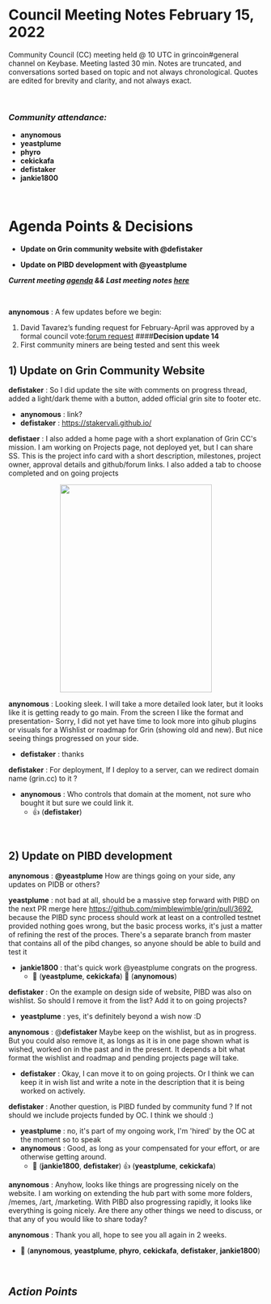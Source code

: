  # Council Meeting Notes February 15, 2022

 Community Council (CC) meeting held @ 10 UTC in grincoin#general channel on Keybase. Meeting lasted 30 min. Notes are truncated, and conversations sorted based on topic and not always chronological. Quotes are edited for brevity and clarity, and not always exact.

<br/>

### _Community attendance:_

* __anynomous__
* __yeastplume__
* __phyro__
* __cekickafa__
 * __defistaker__
* __jankie1800__ 

</br>

# Agenda Points & Decisions

* **Update on Grin community website with @defistaker**

* **Update on PIBD development with @yeastplume**

***Current meeting [agenda](https://github.com/grincc/agenda/issues/39) && Last meeting notes [here](https://github.com/grincc/agenda/blob/main/notes/01-02-2022-council-meeting-notes.md)***  


</br>


__anynomous__ : A few updates before we begin:
 1) David Tavarez’s funding request for February-April was approved by a formal council vote:[forum request](https://forum.grin.mw/t/request-for-funding-davidtavarez-feb-apr-2022/9518/15) ####__Decision update 14__
 2) First community miners are being tested and sent this week
 


## 1) Update on Grin Community Website

__defistaker__ : So I did update the site with comments on progress thread, added a light/dark theme with a button, added official grin site to footer etc.
 * __anynomous__ : link?
 * __defistaker__ : https://stakervali.github.io/
    
__defistaer__ : I also added a home page with a short explanation of Grin CC's mission. I am working on Projects page, not deployed yet, but I can share SS. This is the project info card with a short description, milestones, project owner, approval details and github/forum links. I also added a tab to choose completed and on going projects 
<p align="center">
  <img width="300" height="410" src="https://u.teknik.io/KR1av.png">
</p>
  
__anynomous__ : Looking sleek. I will take a more detailed look later, but it looks like it is getting ready to go main. From the screen I like the format and presentation- Sorry, I did not yet have time to look more into gihub plugins or visuals for a Wishlist or roadmap for Grin (showing old and new). But nice seeing things progressed on your side.
 * __defistaker__ : thanks
    
__defistaker__ : For deployment, If I deploy to a server, can we redirect domain name (grin.cc) to it ?
 * __anynomous__ : Who controls that domain at the moment, not sure who bought it but sure we could link it. 
   * :+1: (__defistaker__)
 
    
</br>

## 2) Update on PIBD development

__anynomous__ : __@yeastplume__ How are things going on your side, any updates on PIDB or others?

__yeastplume__ : not bad at all, should be a massive step forward with PIBD on the next PR merge here https://github.com/mimblewimble/grin/pull/3692, because the PIBD sync process should work at least on a controlled testnet provided nothing goes wrong, but the basic process works, it's just a matter of refining the rest of the proces. There's a separate branch from master that contains all of the pibd changes, so anyone should be able to build and test it
 * __jankie1800__ : that's quick work @yeastplume congrats on the progress.
    * :tada: (__yeastplume__, __cekickafa__) :rocket: (__anynomous__)
    
__defistaker__ : On the example on design side of website, PIBD was also on wishlist. So should I remove it from the list? Add it to on going projects?
 * __yeastplume__ : yes, it's definitely beyond a wish now :D 
    
__anynomous__ : @__defistaker__ Maybe keep on the wishlist, but as in progress. But you could also remove it, as longs as it is in one page shown what is wished, worked on in the past and in the present. It depends a bit what format the wishlist and roadmap and pending projects page will take.
 * __defistaker__ : Okay, I can move it to on going projects. Or I think we can keep it in wish list and write a note in the description that it is being worked on actively.
    
__defistaker__ : Another question, is PIBD funded by community fund ? If not should we include projects funded by OC. I think we should :)
 * __yeastplume__ : no, it's part of my ongoing work, I'm 'hired' by the OC at the moment so to speak
 * __anynomous__ : Good, as long as your compensated for your effort, or are otherwise getting around.
   * 💯 (__jankie1800__, __defistaker__) 👍 (__yeastplume__, __cekickafa__)

__anynomous__ : Anyhow, looks like things are progressing nicely on the website. I am working on extending the hub part with some more folders, /memes,  /art, /marketing. With PIBD also progressing rapidly, it looks like everything is going nicely. Are there any other things we need to discuss, or that any of you would like to share today?

__anynomous__ : Thank you all, hope to see you all again in 2 weeks.
 * :wave: (__anynomous__, __yeastplume__, __phyro__, __cekickafa__, __defistaker__, __jankie1800__)


</br>

## *Action Points*
</br>





